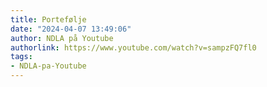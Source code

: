 ```yaml
---
title: Portefølje
date: "2024-04-07 13:49:06"
author: NDLA på Youtube
authorlink: https://www.youtube.com/watch?v=sampzFQ7fl0
tags:
- NDLA-pa-Youtube
---
```

